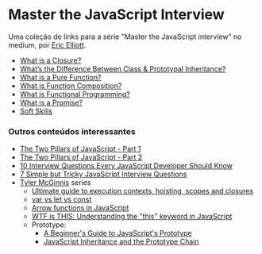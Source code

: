 # Master the JavaScript Interview
Uma coleção de links para a série "Master the JavaScript interview" no medium, por [Eric Elliott](https://medium.com/@_ericelliott).

- [What is a Closure?](https://medium.com/javascript-scene/master-the-javascript-interview-what-is-a-closure-b2f0d2152b36)
- [What’s the Difference Between Class & Prototypal Inheritance?](https://medium.com/javascript-scene/master-the-javascript-interview-what-s-the-difference-between-class-prototypal-inheritance-e4cd0a7562e9)
- [What is a Pure Function?](https://medium.com/javascript-scene/master-the-javascript-interview-what-is-a-pure-function-d1c076bec976)
- [What is Function Composition?](https://medium.com/javascript-scene/master-the-javascript-interview-what-is-function-composition-20dfb109a1a0)
- [What is Functional Programming?](https://medium.com/javascript-scene/master-the-javascript-interview-what-is-functional-programming-7f218c68b3a0)
- [What is a Promise?](https://medium.com/javascript-scene/master-the-javascript-interview-what-is-a-promise-27fc71e77261)
- [Soft Skills](https://medium.com/javascript-scene/master-the-javascript-interview-soft-skills-a8a5fb02c466)

### Outros conteúdos interessantes
- [The Two Pillars of JavaScript - Part 1](https://medium.com/javascript-scene/the-two-pillars-of-javascript-ee6f3281e7f3)
- [The Two Pillars of JavaScript - Part 2](https://medium.com/javascript-scene/the-two-pillars-of-javascript-pt-2-functional-programming-a63aa53a41a4)
- [10 Interview Questions Every JavaScript Developer Should Know](https://medium.com/javascript-scene/10-interview-questions-every-javascript-developer-should-know-6fa6bdf5ad95)
- [7 Simple but Tricky JavaScript Interview Questions](https://dmitripavlutin.com/simple-but-tricky-javascript-interview-questions/)
- [Tyler McGinnis](https://tylermcginnis.com/) series
    - [Ultimate guide to execution contexts, hoisting, scopes and closures](https://tylermcginnis.com/ultimate-guide-to-execution-contexts-hoisting-scopes-and-closures-in-javascript/)
    - [var vs let vs const](https://www.youtube.com/watch?v=6vBYfLCE9-Q)
    - [Arrow functions in JavaScript](https://www.youtube.com/watch?v=dB1KA-yz65s)
    - [WTF is THIS: Understanding the "this" keyword in JavaScript](https://www.youtube.com/watch?v=zE9iro4r918)
    - Prototype:
        - [A Beginner's Guide to JavaScript's Prototype](https://www.youtube.com/watch?v=XskMWBXNbp0)
        - [JavaScript Inheritance and the Prototype Chain](https://www.youtube.com/watch?v=MiKdRJc4ooE)